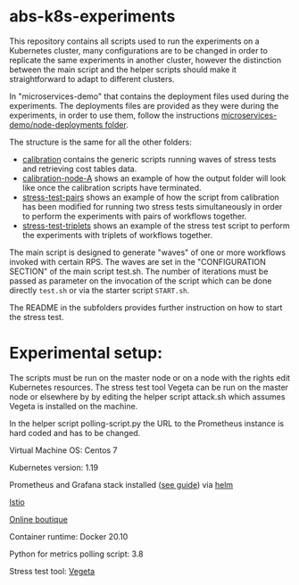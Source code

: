 # abs-k8s-experiments
This repository contains all scripts used to run the experiments on a Kubernetes cluster, many configurations are to be changed in order to replicate the same experiments in another cluster, however the distinction between the main script and the helper scripts should make it straightforward to adapt to different clusters.

In "microservices-demo" that contains the deployment files used during the experiments. The deployments files are provided as they were during the experiments, in order to use them, follow the instructions [microservices-demo/node-deployments folder](https://github.com/giaku/abs-k8s-experiments/tree/main/microservices-demo/nodes-deployments). 

The structure is the same for all the other folders:

<ul>
  <li> <a href="https://github.com/giaku/abs-k8s-experiments/tree/main/calibration">calibration</a> contains the generic scripts running waves of stress tests and retrieving cost tables data.</li>
  <li> <a href="https://github.com/giaku/abs-k8s-experiments/tree/main/calibration-node-A">calibration-node-A</a> shows an example of how the output folder will look like once the calibration scripts have terminated.</li>
  <li> <a href="https://github.com/giaku/abs-k8s-experiments/tree/main/stress-test-pairs">stress-test-pairs</a> shows an example of how the script from calibration has been modified for running two stress tests simultaneously in order to perform the experiments with pairs of workflows together.</li>
  <li> <a href="https://github.com/giaku/abs-k8s-experiments/tree/main/stress-test-triplets">stress-test-triplets</a> shows an example of the stress test script to perform the experiments with triplets of workflows together.</li>
</ul>

The main script is designed to generate "waves" of one or more workflows invoked with certain RPS. The waves are set in the "CONFIGURATION SECTION" of the main script test.sh. The number of iterations must be passed as parameter on the invocation of the script which can be done directly ```test.sh``` or via the starter script ```START.sh```.

The README in the subfolders provides further instruction on how to start the stress test.

# Experimental setup:

The scripts must be run on the master node or on a node with the rights edit Kubernetes resources. The stress test tool Vegeta can be run on the master node or elsewhere by by editing the helper script attack.sh which assumes Vegeta is installed on the machine.

In the helper script polling-script.py the URL to the Prometheus instance is hard coded and has to be changed.

Virtual Machine OS: Centos 7

Kubernetes version: 1.19

Prometheus and Grafana stack installed (<a href="https://k21academy.com/docker-kubernetes/prometheus-grafana-monitoring/">see guide</a>) via [helm](https://helm.sh/docs/intro/install/)

[Istio](https://istio.io/latest/docs/setup/getting-started/#download)

[Online boutique](https://github.com/GoogleCloudPlatform/microservices-demo)

Container runtime: Docker 20.10

Python for metrics polling script: 3.8

Stress test tool: [Vegeta](https://github.com/tsenart/vegeta)

